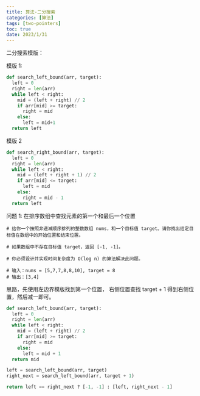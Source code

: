 ```yaml
---
title: 算法-二分搜索
categories: [算法]
tags: [two-pointers]
toc: true
date: 2023/1/31
---
```


二分搜索模版：

模版 1:

```python
def search_left_bound(arr, target):
  left = 0
  right = len(arr)
  while left < right:
    mid = (left + right) // 2
    if arr[mid] >= target:
      right = mid
    else:
      left = mid+1
  return left
```

模版 2

```python
def search_right_bound(arr, target):
  left = 0
  right = len(arr)
  while left < right:
    mid = (left + right + 1) // 2
    if arr[mid] <= target:
      left = mid
    else:
      right = mid - 1
  return left

```

<!--more-->

问题 1: 在排序数组中查找元素的第一个和最后一个位置

```
# 给你一个按照非递减顺序排列的整数数组 nums，和一个目标值 target。请你找出给定目标值在数组中的开始位置和结束位置。

# 如果数组中不存在目标值 target，返回 [-1, -1]。

# 你必须设计并实现时间复杂度为 O(log n) 的算法解决此问题。

# 输入：nums = [5,7,7,8,8,10], target = 8
# 输出：[3,4]
```

思路，先使用左边界模版找到第一个位置， 右侧位置查找 target + 1 得到右侧位置，然后减一即可。

```python
def search_left_bound(arr, target):
  left = 0
  right = len(arr)
  while left < right:
    mid = (left + right) // 2
    if arr[mid] >= target:
      right = mid
    else:
      left = mid + 1
  return mid

left = search_left_bound(arr, target)
right_next = search_left_bound(arr, target + 1)

return left == right_next ? [-1, -1] : [left, right_next - 1]
```
